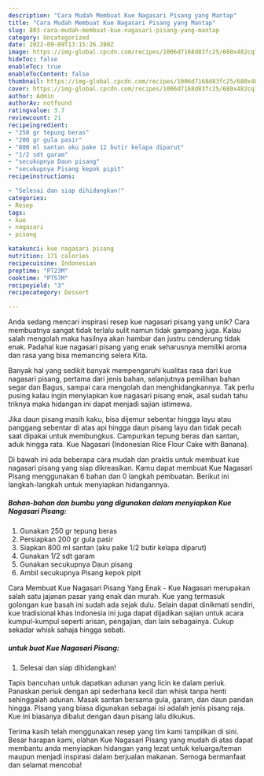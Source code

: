 ```yaml
---
description: "Cara Mudah Membuat Kue Nagasari Pisang yang Mantap"
title: "Cara Mudah Membuat Kue Nagasari Pisang yang Mantap"
slug: 803-cara-mudah-membuat-kue-nagasari-pisang-yang-mantap
category: Uncategorized
date: 2022-09-09T13:15:26.280Z
image: https://img-global.cpcdn.com/recipes/1006d7168d83fc25/680x482cq70/kue-nagasari-pisang-foto-resep-utama.jpg
hideToc: false
enableToc: true
enableTocContent: false
thumbnail: https://img-global.cpcdn.com/recipes/1006d7168d83fc25/680x482cq70/kue-nagasari-pisang-foto-resep-utama.jpg
cover: https://img-global.cpcdn.com/recipes/1006d7168d83fc25/680x482cq70/kue-nagasari-pisang-foto-resep-utama.jpg
author: Admin
authorAv: notfound
ratingvalue: 3.7
reviewcount: 21
recipeingredient:
- "250 gr tepung beras"
- "200 gr gula pasir"
- "800 ml santan aku pake 12 butir kelapa diparut"
- "1/2 sdt garam"
- "secukupnya Daun pisang"
- "secukupnya Pisang kepok pipit"
recipeinstructions:

- "Selesai dan siap dihidangkan!"
categories:
- Resep
tags:
- kue
- nagasari
- pisang

katakunci: kue nagasari pisang 
nutrition: 171 calories
recipecuisine: Indonesian
preptime: "PT23M"
cooktime: "PT57M"
recipeyield: "3"
recipecategory: Dessert

---
```





Anda sedang mencari inspirasi resep kue nagasari pisang yang unik? Cara membuatnya sangat tidak terlalu sulit namun tidak gampang juga. Kalau salah mengolah maka hasilnya akan hambar dan justru cenderung tidak enak. Padahal kue nagasari pisang yang enak seharusnya memiliki aroma dan rasa yang bisa memancing selera Kita.





Banyak hal yang sedikit banyak mempengaruhi kualitas rasa dari kue nagasari pisang, pertama dari jenis bahan, selanjutnya pemilihan bahan segar dan Bagus, sampai cara mengolah dan menghidangkannya. Tak perlu pusing kalau ingin menyiapkan kue nagasari pisang enak,      asal sudah tahu triknya maka hidangan ini dapat menjadi sajian istimewa.














Jika daun pisang masih kaku, bisa dijemur sebentar hingga layu atau panggang sebentar di atas api hingga daun pisang layu dan tidak pecah saat dipakai untuk membungkus. Campurkan tepung beras dan santan, aduk hingga rata. Kue Nagasari (Indonesian Rice Flour Cake with Banana).






Di bawah ini ada beberapa cara mudah dan praktis untuk membuat kue nagasari pisang yang siap dikreasikan. Kamu dapat membuat Kue Nagasari Pisang menggunakan 6 bahan dan 0 langkah pembuatan. Berikut ini langkah-langkah untuk menyiapkan hidangannya.

<!--inarticleads1-->

##### Bahan-bahan dan bumbu yang digunakan dalam menyiapkan Kue Nagasari Pisang:

1. Gunakan 250 gr tepung beras
1. Persiapkan 200 gr gula pasir
1. Siapkan 800 ml santan (aku pake 1/2 butir kelapa diparut)
1. Gunakan 1/2 sdt garam
1. Gunakan secukupnya Daun pisang
1. Ambil secukupnya Pisang kepok pipit


Cara Membuat Kue Nagasari Pisang Yang Enak - Kue Nagasari merupakan salah satu jajanan pasar yang enak dan murah. Kue yang termasuk golongan kue basah ini sudah ada sejak dulu. Selain dapat dinikmati sendiri, kue tradisional khas Indonesia ini juga dapat dijadikan sajian untuk acara kumpul-kumpul seperti arisan, pengajian, dan lain sebagainya. Cukup sekadar whisk sahaja hingga sebati. 

<!--inarticleads2-->

#####  untuk buat Kue Nagasari Pisang:


1. Selesai dan siap dihidangkan!

Tapis bancuhan untuk dapatkan adunan yang licin ke dalam periuk. Panaskan periuk dengan api sederhana kecil dan whisk tanpa henti sehinggalah adunan. Masak santan bersama gula, garam, dan daun pandan hingga. Pisang yang biasa digunakan sebagai isi adalah jenis pisang raja. Kue ini biasanya dibalut dengan daun pisang lalu dikukus. 

Terima kasih telah menggunakan resep yang tim kami tampilkan di sini. Besar harapan kami, olahan Kue Nagasari Pisang yang mudah di atas dapat membantu anda menyiapkan hidangan yang lezat untuk keluarga/teman maupun menjadi inspirasi dalam berjualan makanan. Semoga bermanfaat dan selamat mencoba!
